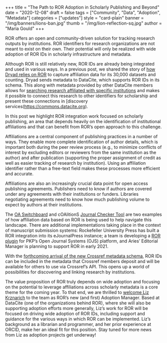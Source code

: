 +++
title = "The Path to ROR Adoption in Scholarly Publishing and Beyond"
date = "2020-12-08"
draft = false
tags = ["Community", "Data", "Adoption", "Metadata"]
categories = ["updates"]
style = "card-plain"
banner = "/img/banners/lions-ban.jpg"
thumb = "/img/lion-reflection-sq.jpg"
author = "Maria Gould"
+++

ROR offers an open and community-driven solution for tracking research outputs by institutions. ROR identifiers for research organizations are not meant to exist on their own. Their potential will only be realized with wide adoption of ROR IDs in scholarly infrastructure and metadata.

Although ROR is still relatively new, ROR IDs are already being integrated and used in various ways. In a previous post, we shared the story of [how Dryad relies on ROR](/2019-07-10-ror-ing-together-with-dryad) to capture affiliation data for its 30,000 datasets and counting. Dryad sends metadata to DataCite, which supports ROR IDs in its schema. This along with metadata provided by other DataCite members allows for [searching research affiliated with specific institutions](https://search.datacite.org) and makes it possible to connect this research to other identifiers for scholarship and present these connections in [discovery services(https://commons.datacite.org).

In this post we highlight ROR integration work focused on scholarly publishing, an area that depends heavily on the identification of institutional affiliations and that can benefit from ROR’s open approach to this challenge.

Affiliations are a central component of publishing practices in a number of ways. They enable more complete identification of author details, which is important both during the peer review process (e.g., to minimize conflicts of interest by excluding editors or reviewers from the same institution as the author) and after publication (supporting the proper assignment of credit as well as easier tracking of research by institution). Using an affiliation identifier rather than a free-text field makes these processes more efficient and accurate.

Affiliations are also an increasingly crucial data point for open access publishing agreements. Publishers need to know if authors are covered under any agreements with their institutions or funders. Libraries negotiating agreements need to know how much publishing volume to expect by authors at their institutions.

The [OA Switchboard](https://www.oaswitchboard.org/) and cOAlitionS [Journal Checker Tool](https://journalcheckertool.org/) are two examples of how affiliation data based on ROR is being used to help navigate this landscape. There are additional implementations taking place in the context of manuscript submission systems: Rockefeller University Press has built a ROR integration into its eJournalPress instance; a team is developing a [ROR plugin](https://github.com/withanage/ror#installation) for PKP’s Open Journal Systems (OJS) platform, and Aries’ Editorial Manager is planning to support ROR in early 2021.

With the [forthcoming arrival of the new Crossref metadata schema](https://www.crossref.org/blog/publishers-are-you-ready-to-ror/), ROR IDs can be included in the metadata that Crossref members deposit and will be available for others to use via Crossref’s API. This opens up a world of possibilities for discovering and linking research by institutions.

The value proposition of ROR truly depends on wide adoption and focusing on the potential to leverage affiliations across scholarly metadata is a core theme for the coming year. To that end, we are thrilled to [welcome Liz Krznarich](https://blog.datacite.org/working-at-the-intersection-of-people-and-technology/) to the team as ROR’s new (and first) Adoption Manager. Based at DataCite (one of the organizations behind ROR), where she will also be supporting adoption efforts more generally, Liz’s work for ROR will be focused on driving wide adoption of ROR IDs, including support and guidance for the various ways in which ROR can be implemented. Liz’s background as a librarian and programmer, and her prior experience at ORCID, make her an ideal fit for this position. Stay tuned for more news from Liz as adoption projects get underway!
